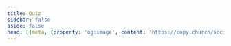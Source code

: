 ```yaml
---
title: Quiz
sidebar: false
aside: false
head: [[meta, {property: 'og:image', content: 'https://copy.church/social_bibles.png'}]]
---
```


<script lang='ts' setup>
import CopyrightQuiz from '@/_comp/CopyrightQuiz.vue'
</script>


<CopyrightQuiz/>
